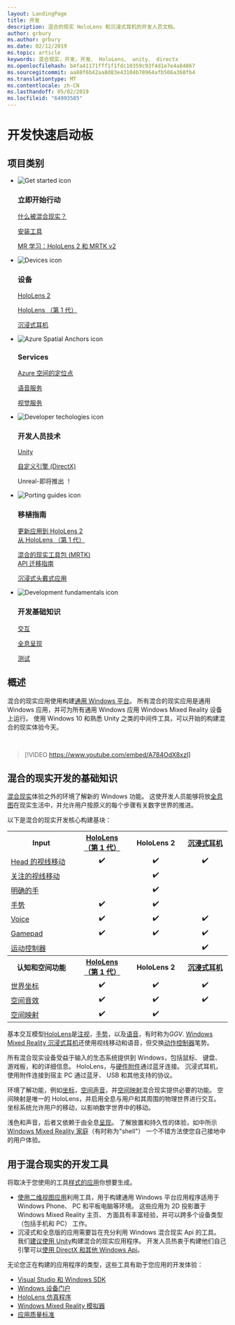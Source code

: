```yaml
---
layout: LandingPage
title: 开发
description: 混合的现实 HoloLens 和沉浸式耳机的开发人员文档。
author: grbury
ms.author: grbury
ms.date: 02/12/2019
ms.topic: article
keywords: 混合现实，开发，开发、 HoloLens、 unity、 directx
ms.openlocfilehash: b4fa41171fff1f1fdc10359c93f4d1e7e4a84867
ms.sourcegitcommit: aa88f6b42aa8d83e43104b78964afb506a368fb4
ms.translationtype: MT
ms.contentlocale: zh-CN
ms.lasthandoff: 05/02/2019
ms.locfileid: "64993585"
---
```

# <a name="development-launchpad"></a>开发快速启动板

## <a name="article-categories"></a>项目类别


<ul class="panelContent cardsF">
    <li>
        <div class="cardSize">
            <div class="cardPadding">
                <div class="card">
                    <div class="cardImageOuter">
                        <div class="cardImage">
                            <img src="images/GetStartedIcon.png" alt="Get started icon">
                        </div>
                    </div>
                    <div class="cardText">
                        <h3>立即开始行动</h3>
                        <p>
                            <a href="mixed-reality.md">什么被混合现实？</a>
                        </p>
                        <p>
                            <a href="install-the-tools.md">安装工具</a>
                        </p>
                        <p>
                            <a href="mrlearning-base-ch1.md">MR 学习：HoloLens 2 和 MRTK v2</a>
                        </p>
                    </div>
                </div>
            </div>
        </div>
    </li>
        <li>
        <div class="cardSize">
            <div class="cardPadding">
                <div class="card">
                    <div class="cardImageOuter">
                        <div class="cardImage">
                            <img src="images/HoloLens_Icon_120x130.png" alt="Devices icon">
                        </div>
                    </div>
                    <div class="cardText">
                        <h3>设备</h3>
                          <p>
                            <a href="https://www.microsoft.com/hololens/hardware" target="_blank">HoloLens 2</a>
                        </p>
                        <p>
                            <a href="hololens-hardware-details.md">HoloLens （第 1 代）</a>
                        </p>
                        <p>
                            <a href="immersive-headset-hardware-details.md">沉浸式耳机</a>
                        </p>
                    </div>
                </div>
            </div>
        </div>
    </li>
    <li>
        <div class="cardSize">
            <div class="cardPadding">
                <div class="card">
                    <div class="cardImageOuter">
                        <div class="cardImage">
                            <img src="images/AzureSpatialAnchors_Icon_120x130.png" alt="Azure Spatial Anchors icon">
                        </div>
                    </div>
                    <div class="cardText">
                        <h3>Services</h3>
                        <p>
                            <a href="https://docs.microsoft.com/azure/spatial-anchors" target="_blank">Azure 空间的定位点</a>
                        </p>
                        <p>
                            <a href="https://docs.microsoft.com/azure/cognitive-services/speech-service/" target="_blank">语音服务</a>
                        </p>
                        <p>
                            <a href="https://docs.microsoft.com/azure/cognitive-services/computer-vision/" target="_blank">视觉服务</a>
                        </p>
                    </div>
                </div>
            </div>
        </div>
    </li>
    <li>
        <div class="cardSize">
            <div class="cardPadding">
                <div class="card">
                    <div class="cardImageOuter">
                        <div class="cardImage">
                            <img src="images/Unity_Icon_120x130.png" alt="Developer techologies icon">
                        </div>
                    </div>
                    <div class="cardText">
                        <h3>开发人员技术</h3>
                        <p>
                            <a href="unity-development-overview.md">Unity</a>
                        </p>
                        <p>
                            <a href="directx-development-overview.md">自定义引擎 (DirectX)</a>
                        </p>
                        <p>
Unreal-即将推出 ！
                        </p>                
                    </div>
                </div>
            </div>
        </div>
    </li>
    <li>
        <div class="cardSize">
            <div class="cardPadding">
                <div class="card">
                    <div class="cardImageOuter">
                        <div class="cardImage">
                            <img src="images/PortingGuides-icon_120x130.png" alt="Porting guides icon">
                        </div>
                    </div>
                    <div class="cardText">
                        <h3>移植指南</h3>
                        <p>
                            <a href="mrtk-porting-guide.md">更新应用到 HoloLens 2<br>从 HoloLens （第 1 代）</a>
                        </p>
                        <p>
                            <a href="https://microsoft.github.io/MixedRealityToolkit-Unity/Documentation/HTKToMRTKPortingGuide.html">混合的现实工具包 (MRTK)<br>API 迁移指南</a>
                        </p>
                        <p>
                            <a href="porting-guides.md">沉浸式头戴式应用</a>
                        </p>
                    </div>
                </div>
            </div>
        </div>
    </li>
    <li>
        <div class="cardSize">
            <div class="cardPadding">
                <div class="card">
                    <div class="cardImageOuter">
                        <div class="cardImage">
                            <img src="images/App_patterns_Icon_120x130.png" alt="Development fundamentals icon">
                        </div>
                    </div>
                    <div class="cardText">
                        <h3>开发基础知识</h3>
                        <p>
                            <a href="Interaction-fundamentals.md">交互</a>
                        </p>
                        <p>
                            <a href="rendering.md">全息呈现</a>
                        </p>
                         <p>
                            <a href="testing-your-app-on-hololens.md">测试</a>
                        </p>                    
                    </div>
                </div>
            </div>
        </div>
    </li>    
</ul>

## <a name="overview"></a>概述

混合的现实应用使用构建[通用 Windows 平台](https://dev.windows.com/getstarted)。 所有混合的现实应用是通用 Windows 应用，并可为所有通用 Windows 应用 Windows Mixed Reality 设备上运行。 使用 Windows 10 和熟悉 Unity 之类的中间件工具，可以开始的构建混合的现实体验今天。

<br>

>[!VIDEO https://www.youtube.com/embed/A784OdX8xzI]

## <a name="basics-of-mixed-reality-development"></a>混合的现实开发的基础知识

[混合现实](mixed-reality.md)体验之外的环境了解新的 Windows 功能。 这使开发人员能够将放[全息图](hologram.md)在现实生活中，并允许用户按原义的每个步骤有关数字世界的推进。 

以下是混合的现实开发核心构建基块：

<table>
<tr>
<th style="width:175px">Input</th><th style="width:125px; text-align: center;"><a href="hololens-hardware-details.md">HoloLens （第 1 代）</a></th><th style="width:125px; text-align: center;">HoloLens 2</a></th><th style="width:125px; text-align: center;"> <a href="immersive-headset-hardware-details.md">沉浸式耳机</a></th>
</tr><tr>
<td> <a href="gaze.md">Head 的视线移动</a></td><td style="text-align: center;">✔️</td><td style="text-align: center;">✔️</td><td style="text-align: center;">✔️</td>
</tr><tr>
<td> <a href="gaze.md">关注的视线移动</a></td><td></td><td style="text-align: center;">✔️</td><td></td>
</tr><tr>
 <td> <a href="gestures.md">明确的手</a></td><td></td><td style="text-align: center;">✔️</td><td></td>
</tr><tr>
<td> <a href="gestures.md">手势</a></td><td style="text-align: center;">✔️</td><td style="text-align: center;">✔️</td><td></td>
</tr><tr>
<td> <a href="voice-input.md">Voice</a></td><td style="text-align: center;">✔️</td><td style="text-align: center;">✔️</td><td style="text-align: center;">✔️</td>
</tr><tr>
<td> <a href="hardware-accessories.md">Gamepad</a></td><td style="text-align: center;">✔️</td><td style="text-align: center;">✔️</td><td style="text-align: center;">✔️</td>
</tr><tr>
<td> <a href="motion-controllers.md">运动控制器</a></td><td></td><td></td><td style="text-align: center;">✔️</td>
</tr><tr>
<th style="width:175px">认知和空间功能</th><th style="width:125px; text-align: center;"><a href="hololens-hardware-details.md">HoloLens （第 1 代）</a></th><th style="width:125px; text-align: center;">HoloLens 2</a></th><th style="width:125px; text-align: center;"> <a href="immersive-headset-hardware-details.md">沉浸式耳机</a></th>
</tr><tr>
<td> <a href="coordinate-systems.md">世界坐标</a></td><td style="text-align: center;">✔️</td><td style="text-align: center;">✔️</td><td style="text-align: center;">✔️</td>
</tr><tr>
<td> <a href="spatial-sound.md">空间音效</a></td><td style="text-align: center;">✔️</td><td style="text-align: center;">✔️</td><td style="text-align: center;">✔️</td>
</tr><tr>
<td> <a href="spatial-mapping.md">空间映射</a></td><td style="text-align: center;">✔️</td><td style="text-align: center;">✔️</td><td></td>
</tr>
</table>



基本交互模型[HoloLens](hololens-hardware-details.md)是[注视](gaze.md)，[手势](gestures.md)，以及[语音](voice-input.md)，有时称为*GGV*. [Windows Mixed Reality 沉浸式耳机](immersive-headset-hardware-details.md)还使用视线移动和语音，但交换[动作控制器](motion-controllers.md)笔势。

所有混合现实设备受益于输入的生态系统提供到 Windows，包括鼠标、 键盘、 游戏板，和的详细信息。 HoloLens，与[硬件附件](hardware-accessories.md)通过蓝牙连接。 沉浸式耳机，使用附件连接到宿主 PC 通过蓝牙、 USB 和其他支持的协议。

环境了解功能，例如[坐标](coordinate-systems.md)，[空间声音](spatial-sound.md)，并[空间映射](spatial-mapping.md)混合现实提供必要的功能。 空间映射是唯一的 HoloLens，并启用全息与用户和其周围的物理世界进行交互。 坐标系统允许用户的移动，以影响数字世界中的移动。

浅色和声音，后者又依赖于由全息[呈现](rendering.md)。 了解放置和持久性的体验，如中所示[Windows Mixed Reality 家庭](navigating-the-windows-mixed-reality-home.md)（有时称为"shell"） 一个不错方法使您自己接地中的用户体验。

## <a name="tools-for-developing-for-mixed-reality"></a>用于混合现实的开发工具

将取决于您使用的工具[样式的应用](app-views.md)你想要生成。
* [使用二维视图应用](building-2d-apps.md)利用工具，用于构建通用 Windows 平台应用程序适用于 Windows Phone、 PC 和平板电脑等环境。 这些应用为 2D 投影置于 Windows Mixed Reality 主页、 方面具有丰富经验，并可以跨多个设备类型 （包括手机和 PC） 工作。
* 沉浸式和全息版的应用需要旨在充分利用 Windows 混合现实 Api 的工具。 我们[建议使用 Unity](unity-development-overview.md)构建混合的现实应用程序。 开发人员热衷于构建他们自己引擎可以[使用 DirectX 和其他 Windows Api](directx-development-overview.md)。

无论您正在构建的应用程序的类型，这些工具有助于您应用的开发体验：
* [Visual Studio 和 Windows SDK](using-visual-studio.md)
* [Windows 设备门户](using-the-windows-device-portal.md)
* [HoloLens 仿真程序](using-the-hololens-emulator.md)
* [Windows Mixed Reality 模拟器](using-the-windows-mixed-reality-simulator.md)
* [应用质量标准](app-quality-criteria.md)

